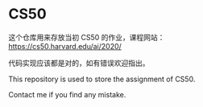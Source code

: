 # CS50

这个仓库用来存放当初 CS50 的作业，课程网站：https://cs50.harvard.edu/ai/2020/

代码实现应该都是对的，如有错误欢迎指出。

This repository is used to store the assignment of CS50. 

Contact me if you find any mistake. 

